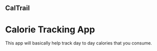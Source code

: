 ## CalTrail

# Calorie Tracking App

This app will basically help track day to day calories that you consume.

